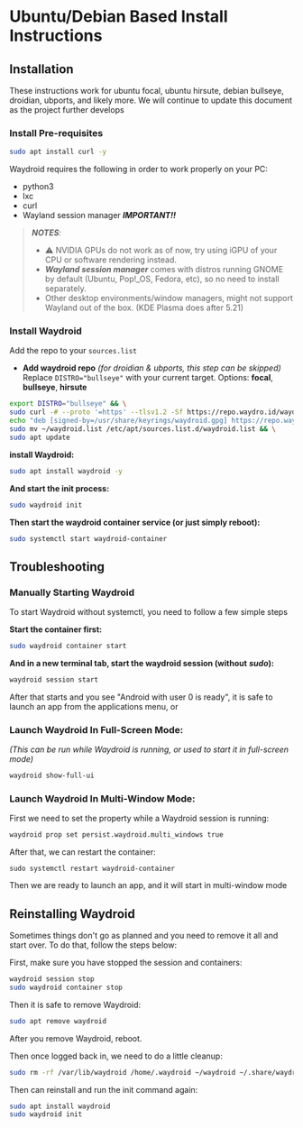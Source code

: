 # Ubuntu/Debian Based Install Instructions

## Installation

These instructions work for ubuntu focal, ubuntu hirsute, debian bullseye, droidian, ubports, and likely more. We will continue to update this document as the project further develops

### Install Pre-requisites

```bash
sudo apt install curl -y
```

Waydroid requires the following in order to work properly on your PC:

* python3
* lxc
* curl
* Wayland session manager _**IMPORTANT!!**_

> _**NOTES**:_
>
> * ⚠️ NVIDIA GPUs do not work as of now, try using iGPU of your CPU or software rendering instead.
> * _**Wayland session manager**_ comes with distros running GNOME by default (Ubuntu, Pop!\_OS, Fedora, etc), so no need to install separately.
> * Other desktop environments/window managers, might not support Wayland out of the box. (KDE Plasma does after 5.21)

### Install Waydroid

Add the repo to your `sources.list`

* **Add waydroid repo** _(for droidian & ubports, this step can be skipped)_ Replace `DISTRO="bullseye"` with your current target. Options: **focal**, **bullseye**, **hirsute**

```bash
export DISTRO="bullseye" && \
sudo curl -# --proto '=https' --tlsv1.2 -Sf https://repo.waydro.id/waydroid.gpg --output /usr/share/keyrings/waydroid.gpg && \
echo "deb [signed-by=/usr/share/keyrings/waydroid.gpg] https://repo.waydro.id/ $DISTRO main" > ~/waydroid.list && \
sudo mv ~/waydroid.list /etc/apt/sources.list.d/waydroid.list && \
sudo apt update
```

**install Waydroid:**

```bash
sudo apt install waydroid -y
```

**And start the init process:**

```bash
sudo waydroid init
```

**Then start the waydroid container service (or just simply reboot):**

```bash
sudo systemctl start waydroid-container
```

## Troubleshooting

### Manually Starting Waydroid

To start Waydroid without systemctl, you need to follow a few simple steps

**Start the container first:**

```bash
sudo waydroid container start
```

**And in a new terminal tab, start the waydroid session (without** _**sudo**_**):**

```bash
waydroid session start
```

After that starts and you see "Android with user 0 is ready", it is safe to launch an app from the applications menu, or

### Launch Waydroid In Full-Screen Mode:

_(This can be run while Waydroid is running, or used to start it in full-screen mode)_

```bash
waydroid show-full-ui
```

### Launch Waydroid In Multi-Window Mode:

First we need to set the property while a Waydroid session is running:

```bash
waydroid prop set persist.waydroid.multi_windows true
```

After that, we can restart the container:

```
sudo systemctl restart waydroid-container
```

Then we are ready to launch an app, and it will start in multi-window mode

## Reinstalling Waydroid

Sometimes things don't go as planned and you need to remove it all and start over. To do that, follow the steps below:

First, make sure you have stopped the session and containers:

```bash
waydroid session stop
sudo waydroid container stop
```

Then it is safe to remove Waydroid:

```bash
sudo apt remove waydroid
```

After you remove Waydroid, reboot.

Then once logged back in, we need to do a little cleanup:

```bash
sudo rm -rf /var/lib/waydroid /home/.waydroid ~/waydroid ~/.share/waydroid ~/.local/share/applications/*aydroid* ~/.local/share/waydroid
```

Then can reinstall and run the init command again:

```bash
sudo apt install waydroid
sudo waydroid init
```
